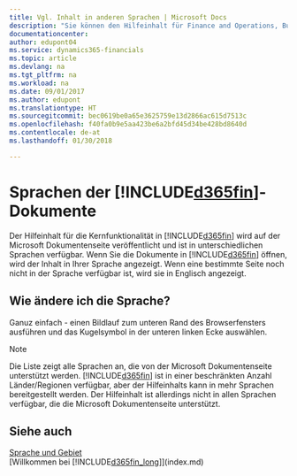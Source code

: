 ```yaml
---
title: Vgl. Inhalt in anderen Sprachen | Microsoft Docs
description: "Sie können den Hilfeinhalt für Finance and Operations, Business edition. in anderen Sprachen anzeigen."
documentationcenter: 
author: edupont04
ms.service: dynamics365-financials
ms.topic: article
ms.devlang: na
ms.tgt_pltfrm: na
ms.workload: na
ms.date: 09/01/2017
ms.author: edupont
ms.translationtype: HT
ms.sourcegitcommit: bec0619be0a65e3625759e13d2866ac615d7513c
ms.openlocfilehash: f40fa0b9e5aa423be6a2bfd45d34be428bd8640d
ms.contentlocale: de-at
ms.lasthandoff: 01/30/2018

---
```

# <a name="languages-of-the-included365finincludesd365finmdmd-docs"></a>Sprachen der [!INCLUDE[d365fin](includes/d365fin_md.md)]-Dokumente
Der Hilfeinhalt für die Kernfunktionalität in [!INCLUDE[d365fin](includes/d365fin_md.md)] wird auf der Microsoft Dokumentenseite veröffentlicht und ist in unterschiedlichen Sprachen verfügbar. Wenn Sie die Dokumente in [!INCLUDE[d365fin](includes/d365fin_md.md)] öffnen, wird der Inhalt in Ihrer Sprache angezeigt. Wenn eine bestimmte Seite noch nicht in der Sprache verfügbar ist, wird sie in Englisch angezeigt.

## <a name="how-do-i-change-the-language"></a>Wie ändere ich die Sprache?
Ganuz einfach - einen Bildlauf zum unteren Rand des Browserfensters ausführen und das Kugelsymbol in der unteren linken Ecke auswählen.

> [!NOTE]  
> Die Liste zeigt alle Sprachen an, die von der Microsoft Dokumentenseite unterstützt werden. [!INCLUDE[d365fin](includes/d365fin_md.md)] ist in einer beschränkten Anzahl Länder/Regionen verfügbar, aber der  Hilfeinhalts kann in mehr Sprachen bereitgestellt werden. Der Hilfeinhalt ist allerdings nicht in allen Sprachen verfügbar, die die Microsoft Dokumentenseite unterstützt.

## <a name="see-also"></a>Siehe auch
[Sprache und  Gebiet](about-locale-language.md)  
[Willkommen bei [!INCLUDE[d365fin_long](includes/d365fin_long_md.md)]](index.md)  

